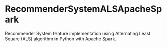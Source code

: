 # RecommenderSystemALSApacheSpark
Recommender System feature implementation using Alternating Least Square (ALS) algorithm in Python with Apache Spark.
